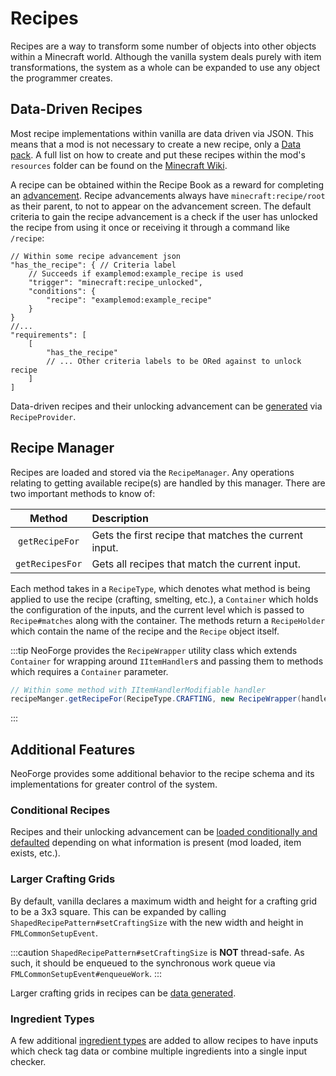 # Recipes

Recipes are a way to transform some number of objects into other objects within a Minecraft world. Although the vanilla system deals purely with item transformations, the system as a whole can be expanded to use any object the programmer creates.

## Data-Driven Recipes

Most recipe implementations within vanilla are data driven via JSON. This means that a mod is not necessary to create a new recipe, only a [Data pack][datapack]. A full list on how to create and put these recipes within the mod's `resources` folder can be found on the [Minecraft Wiki][wiki].

A recipe can be obtained within the Recipe Book as a reward for completing an [advancement][advancement]. Recipe advancements always have `minecraft:recipe/root` as their parent, to not to appear on the advancement screen. The default criteria to gain the recipe advancement is a check if the user has unlocked the recipe from using it once or receiving it through a command like `/recipe`:

```json5
// Within some recipe advancement json
"has_the_recipe": { // Criteria label
    // Succeeds if examplemod:example_recipe is used
    "trigger": "minecraft:recipe_unlocked",
    "conditions": {
        "recipe": "examplemod:example_recipe"
    }
}
//...
"requirements": [
    [
        "has_the_recipe"
        // ... Other criteria labels to be ORed against to unlock recipe
    ]
]
```

Data-driven recipes and their unlocking advancement can be [generated][datagen] via `RecipeProvider`.

## Recipe Manager

Recipes are loaded and stored via the `RecipeManager`. Any operations relating to getting available recipe(s) are handled by this manager. There are two important methods to know of:

 Method         | Description
 :---:          | :---
`getRecipeFor`  | Gets the first recipe that matches the current input.
`getRecipesFor` | Gets all recipes that match the current input.

Each method takes in a `RecipeType`, which denotes what method is being applied to use the recipe (crafting, smelting, etc.), a `Container` which holds the configuration of the inputs, and the current level which is passed to `Recipe#matches` along with the container. The methods return a `RecipeHolder` which contain the name of the recipe and the `Recipe` object itself.

:::tip
NeoForge provides the `RecipeWrapper` utility class which extends `Container` for wrapping around `IItemHandler`s and passing them to methods which requires a `Container` parameter.

```java
// Within some method with IItemHandlerModifiable handler
recipeManger.getRecipeFor(RecipeType.CRAFTING, new RecipeWrapper(handler), level);
```
:::

## Additional Features

NeoForge provides some additional behavior to the recipe schema and its implementations for greater control of the system.

### Conditional Recipes

Recipes and their unlocking advancement can be [loaded conditionally and defaulted][conditional] depending on what information is present (mod loaded, item exists, etc.).

### Larger Crafting Grids

By default, vanilla declares a maximum width and height for a crafting grid to be a 3x3 square. This can be expanded by calling `ShapedRecipePattern#setCraftingSize` with the new width and height in `FMLCommonSetupEvent`.

:::caution
`ShapedRecipePattern#setCraftingSize` is **NOT** thread-safe. As such, it should be enqueued to the synchronous work queue via `FMLCommonSetupEvent#enqueueWork`.
:::

Larger crafting grids in recipes can be [data generated][datagen].

### Ingredient Types

A few additional [ingredient types][ingredients] are added to allow recipes to have inputs which check tag data or combine multiple ingredients into a single input checker.

[datapack]: https://minecraft.wiki/w/Data_pack
[wiki]: https://minecraft.wiki/w/Recipe
[advancement]: ../advancements.md
[datagen]: ../../../datagen/recipes.md
[conditional]: ../conditional.md#implementations
[ingredients]: ./ingredients.md#neoforge-types
